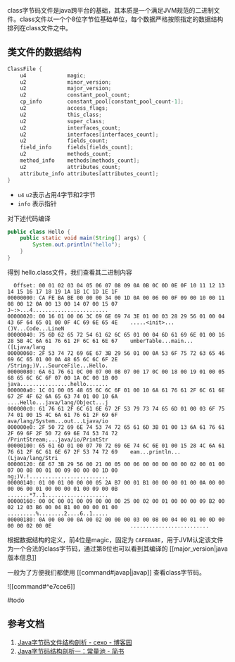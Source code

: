 
class字节码文件是java跨平台的基础，其本质是一个满足JVM规范的二进制文件。class文件以一个个8位字节位基础单位，每个数据严格按照指定的数据结构排列在class文件之中。

## 类文件的数据结构
```c++
ClassFile {
    u4             magic;
    u2             minor_version;
    u2             major_version;
    u2             constant_pool_count;
    cp_info        constant_pool[constant_pool_count-1];
    u2             access_flags;
    u2             this_class;
    u2             super_class;
    u2             interfaces_count;
    u2             interfaces[interfaces_count];
    u2             fields_count;
    field_info     fields[fields_count];
    u2             methods_count;
    method_info    methods[methods_count];
    u2             attributes_count;
    attribute_info attributes[attributes_count];
}
```

- `u4` `u2`表示占用4字节和2字节
- `info` 表示指针


对下述代码编译

```java
public class Hello {
	public static void main(String[] args) {
        System.out.println("hello");
	}
}
```

得到 hello.class文件，我们查看其二进制内容

```http
  Offset: 00 01 02 03 04 05 06 07 08 09 0A 0B 0C 0D 0E 0F 10 11 12 13 14 15 16 17 18 19 1A 1B 1C 1D 1E 1F 	
00000000: CA FE BA BE 00 00 00 34 00 1D 0A 00 06 00 0F 09 00 10 00 11 08 00 12 0A 00 13 00 14 07 00 15 07    J~:>...4........................
00000020: 00 16 01 00 06 3C 69 6E 69 74 3E 01 00 03 28 29 56 01 00 04 43 6F 64 65 01 00 0F 4C 69 6E 65 4E    .....<init>...()V...Code...LineN
00000040: 75 6D 62 65 72 54 61 62 6C 65 01 00 04 6D 61 69 6E 01 00 16 28 5B 4C 6A 61 76 61 2F 6C 61 6E 67    umberTable...main...([Ljava/lang
00000060: 2F 53 74 72 69 6E 67 3B 29 56 01 00 0A 53 6F 75 72 63 65 46 69 6C 65 01 00 0A 48 65 6C 6C 6F 2E    /String;)V...SourceFile...Hello.
00000080: 6A 61 76 61 0C 00 07 00 08 07 00 17 0C 00 18 00 19 01 00 05 68 65 6C 6C 6F 07 00 1A 0C 00 1B 00    java................hello.......
000000a0: 1C 01 00 05 48 65 6C 6C 6F 01 00 10 6A 61 76 61 2F 6C 61 6E 67 2F 4F 62 6A 65 63 74 01 00 10 6A    ....Hello...java/lang/Object...j
000000c0: 61 76 61 2F 6C 61 6E 67 2F 53 79 73 74 65 6D 01 00 03 6F 75 74 01 00 15 4C 6A 61 76 61 2F 69 6F    ava/lang/System...out...Ljava/io
000000e0: 2F 50 72 69 6E 74 53 74 72 65 61 6D 3B 01 00 13 6A 61 76 61 2F 69 6F 2F 50 72 69 6E 74 53 74 72    /PrintStream;...java/io/PrintStr
00000100: 65 61 6D 01 00 07 70 72 69 6E 74 6C 6E 01 00 15 28 4C 6A 61 76 61 2F 6C 61 6E 67 2F 53 74 72 69    eam...println...(Ljava/lang/Stri
00000120: 6E 67 3B 29 56 00 21 00 05 00 06 00 00 00 00 00 02 00 01 00 07 00 08 00 01 00 09 00 00 00 1D 00    ng;)V.!.........................
00000140: 01 00 01 00 00 00 05 2A B7 00 01 B1 00 00 00 01 00 0A 00 00 00 06 00 01 00 00 00 01 00 09 00 0B    .......*7..1....................
00000160: 00 0C 00 01 00 09 00 00 00 25 00 02 00 01 00 00 00 09 B2 00 02 12 03 B6 00 04 B1 00 00 00 01 00    .........%........2....6..1.....
00000180: 0A 00 00 00 0A 00 02 00 00 00 03 00 08 00 04 00 01 00 0D 00 00 00 02 00 0E                         .........................
```

根据数据结构的定义，前4位是magic，固定为 `CAFEBABE`，用于JVM认定该文件为一个合法的class字节码，通过第8位也可以看到其编译的 [[major_version|java 版本信息]]


一般为了方便我们都使用  [[command#javap|javap]] 查看class字节码。

![[command#^e7cce6]]


#todo

## 参考文档

1. [Java字节码文件结构剖析 - cexo - 博客园](https://www.cnblogs.com/webor2006/p/9404249.html)
2. [Java字节码结构剖析一：常量池 - 简书](https://www.jianshu.com/p/bc3cfbebef25)
